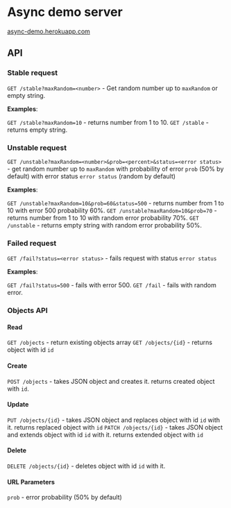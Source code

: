 # Async demo server

[async-demo.herokuapp.com](https://async-demo.herokuapp.com/)

## API

### Stable request
`GET /stable?maxRandom=<number>` - Get random number up to `maxRandom` or empty string.

__Examples__:

`GET /stable?maxRandom=10` - returns number from 1 to 10.
`GET /stable` - returns empty string.

### Unstable request

`GET /unstable?maxRandom=<number>&prob=<percent>&status=<error status>` - get random number up to `maxRandom` with probability of error `prob` (50% by default) with error status `error status` (random by default)

__Examples__:

`GET /unstable?maxRandom=10&prob=60&status=500` - returns number from 1 to 10 with error 500 probability 60%.
`GET /unstable?maxRandom=10&prob=70` - returns number from 1 to 10 with random error probability 70%.
`GET /unstable` - returns empty string with random error probability 50%.

### Failed request

`GET /fail?status=<error status>` - fails request with status `error status`

__Examples__:

`GET /fail?status=500` - fails with error 500.
`GET /fail` - fails with random error.

### Objects API

#### Read

`GET /objects` - return existing objects array
`GET /objects/{id}` - returns object with id `id`

#### Create

`POST /objects` - takes JSON object and creates it. returns created object with `id`.

#### Update

`PUT /objects/{id}` - takes JSON object and replaces object with id `id` with it. returns replaced object with `id`
`PATCH /objects/{id}` - takes JSON object and extends object with id `id` with it. returns extended object with `id`

#### Delete

`DELETE /objects/{id}` - deletes object with id `id` with it.

#### URL Parameters

`prob` - error probability (50% by default)
